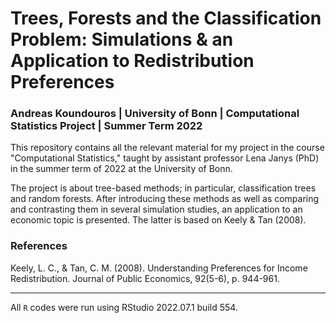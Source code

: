 # Trees, Forests and the Classification Problem: Simulations & an Application to Redistribution Preferences

### Andreas Koundouros | University of Bonn | Computational Statistics Project | Summer Term 2022

This repository contains all the relevant material for my project in the course "Computational Statistics," taught by assistant professor Lena Janys (PhD) in the summer term of 2022 at the University of Bonn. 

The project is about tree-based methods; in particular, classification trees and random forests. After introducing these methods as well as comparing and contrasting them in several simulation studies, an application to an economic topic is presented. The latter is based on Keely & Tan (2008).

### References 
Keely, L. C., & Tan, C. M. (2008). Understanding Preferences for Income Redistribution. Journal of Public Economics, 92(5-6), p. 944-961. 

---
All `R` codes were run using RStudio 2022.07.1 build 554.
